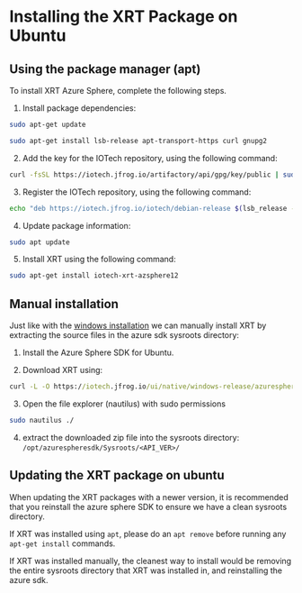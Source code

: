 # Installing the XRT Package on Ubuntu

## Using the package manager (apt)

To install XRT Azure Sphere, complete the following steps.

1. Install package dependencies:

```bash
sudo apt-get update
```

```bash
sudo apt-get install lsb-release apt-transport-https curl gnupg2
```

2. Add the key for the IOTech repository, using the following command:
```bash
curl -fsSL https://iotech.jfrog.io/artifactory/api/gpg/key/public | sudo apt-key add -
```
3. Register the IOTech repository, using the following command:

```bash
echo "deb https://iotech.jfrog.io/iotech/debian-release $(lsb_release -cs) main" | sudo tee -a /etc/apt/sources.list.d/iotech.list
```

4. Update package information:

```bash
sudo apt update
```

5. Install XRT using the following command:

```bash
sudo apt-get install iotech-xrt-azsphere12
```

## Manual installation

Just like with the [windows installation](./windows-installation.md) we can manually install XRT by extracting the source files in the azure sdk sysroots directory:

1. Install the Azure Sphere SDK for Ubuntu.

2. Download XRT using:

```bat
curl -L -O https://iotech.jfrog.io/ui/native/windows-release/azuresphere-12/iotech-xrt-dev-azsphere12-2.0-latest.zip
```

3. Open the file explorer (nautilus) with sudo permissions

```bash
sudo nautilus ./
```

4. extract the downloaded zip file into the sysroots directory: `/opt/azurespheresdk/Sysroots/<API_VER>/`


## Updating the XRT package on ubuntu

When updating the XRT packages with a newer version, it is recommended that you reinstall the azure sphere SDK to ensure we have a clean sysroots directory.

If XRT was installed using `apt`, please do an `apt remove` before running any `apt-get install` commands.

If XRT was installed manually, the cleanest way to install would be removing the entire sysroots directory that XRT was installed in, and reinstalling the azure sdk.
